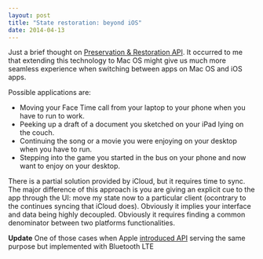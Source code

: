 ```yaml
---
layout: post
title: "State restoration: beyond iOS"
date: 2014-04-13
---
```

Just a brief thought on [Preservation & Restoration API](https://developer.apple.com/library/ios/documentation/iphone/conceptual/iphoneosprogrammingguide/StatePreservation/StatePreservation.html). It occurred to me that extending this technology to Mac OS might give us much more seamless experience when switching between apps on Mac OS and iOS apps.

Possible applications are:

* Moving your Face Time call from your laptop to your phone when you have to run to work.
* Peeking up a draft of a document you sketched on your iPad lying on the couch.
* Continuing the song or a movie you were enjoying on your desktop when you have to run.
* Stepping into the game you started in the bus on your phone and now want to enjoy on your desktop.

There is a partial solution provided by iCloud, but it requires time to sync. The major difference of this approach is you are giving an explicit cue to the app through the UI: move my state now to a particular client (ocontrary to the continues syncing that iCloud does). Obviously it implies your interface and data being highly decoupled. Obviously it requires finding a common denominator between two platforms functionalities.

**Update** One of those cases when Apple [introduced API](https://developer.apple.com/library/prerelease/ios/documentation/UserExperience/Conceptual/Handoff/Introduction/Introduction.html) serving the same purpose but implemented with Bluetooth LTE
